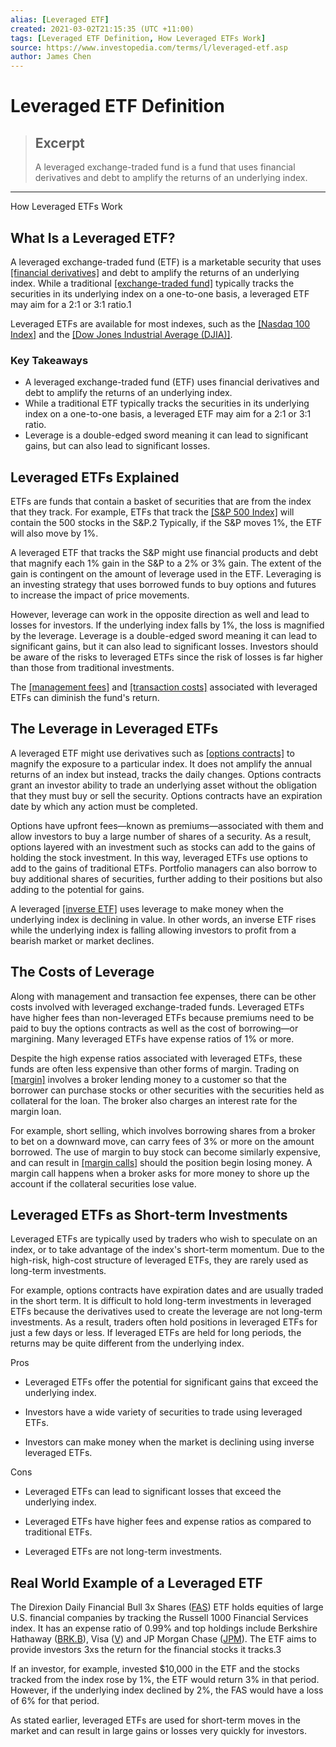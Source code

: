 ```yaml
---
alias: [Leveraged ETF]
created: 2021-03-02T21:15:35 (UTC +11:00)
tags: [Leveraged ETF Definition, How Leveraged ETFs Work]
source: https://www.investopedia.com/terms/l/leveraged-etf.asp
author: James Chen
---
```


# Leveraged ETF Definition

> ## Excerpt
> A leveraged exchange-traded fund is a fund that uses financial derivatives and debt to amplify the returns of an underlying index.

---

How Leveraged ETFs Work
## What Is a Leveraged ETF?

A leveraged exchange-traded fund (ETF) is a marketable security that uses [[financial derivatives]](https://www.investopedia.com/video/play/derivative/) and debt to amplify the returns of an underlying index. While a traditional [[exchange-traded fund]](https://www.investopedia.com/terms/e/etf.asp) typically tracks the securities in its underlying index on a one-to-one basis, a leveraged ETF may aim for a 2:1 or 3:1 ratio.1

Leveraged ETFs are available for most indexes, such as the [[Nasdaq 100 Index]](https://www.investopedia.com/terms/n/nasdaq100.asp) and the [[Dow Jones Industrial Average (DJIA)]](https://www.investopedia.com/terms/d/djia.asp).

### Key Takeaways

-   A leveraged exchange-traded fund (ETF) uses financial derivatives and debt to amplify the returns of an underlying index.
-   While a traditional ETF typically tracks the securities in its underlying index on a one-to-one basis, a leveraged ETF may aim for a 2:1 or 3:1 ratio.
-   Leverage is a double-edged sword meaning it can lead to significant gains, but can also lead to significant losses.

## Leveraged ETFs Explained

ETFs are funds that contain a basket of securities that are from the index that they track. For example, ETFs that track the [[S&P 500 Index]](https://www.investopedia.com/terms/s/sp500.asp) will contain the 500 stocks in the S&P.2 Typically, if the S&P moves 1%, the ETF will also move by 1%.

A leveraged ETF that tracks the S&P might use financial products and debt that magnify each 1% gain in the S&P to a 2% or 3% gain. The extent of the gain is contingent on the amount of leverage used in the ETF. Leveraging is an investing strategy that uses borrowed funds to buy options and futures to increase the impact of price movements.

However, leverage can work in the opposite direction as well and lead to losses for investors. If the underlying index falls by 1%, the loss is magnified by the leverage. Leverage is a double-edged sword meaning it can lead to significant gains, but it can also lead to significant losses. Investors should be aware of the risks to leveraged ETFs since the risk of losses is far higher than those from traditional investments.

The [[management fees]](https://www.investopedia.com/articles/active-trading/022315/how-brokerage-fees-work.asp) and [[transaction costs]](https://www.investopedia.com/terms/t/transactioncosts.asp) associated with leveraged ETFs can diminish the fund's return.

## The Leverage in Leveraged ETFs

A leveraged ETF might use derivatives such as [[options contracts]](https://www.investopedia.com/terms/c/calloption.asp) to magnify the exposure to a particular index. It does not amplify the annual returns of an index but instead, tracks the daily changes. Options contracts grant an investor ability to trade an underlying asset without the obligation that they must buy or sell the security. Options contracts have an expiration date by which any action must be completed.

Options have upfront fees—known as premiums—associated with them and allow investors to buy a large number of shares of a security. As a result, options layered with an investment such as stocks can add to the gains of holding the stock investment. In this way, leveraged ETFs use options to add to the gains of traditional ETFs. Portfolio managers can also borrow to buy additional shares of securities, further adding to their positions but also adding to the potential for gains.

A leveraged [[inverse ETF]](https://www.investopedia.com/terms/i/inverse-etf.asp) uses leverage to make money when the underlying index is declining in value. In other words, an inverse ETF rises while the underlying index is falling allowing investors to profit from a bearish market or market declines.

## The Costs of Leverage

Along with management and transaction fee expenses, there can be other costs involved with leveraged exchange-traded funds. Leveraged ETFs have higher fees than non-leveraged ETFs because premiums need to be paid to buy the options contracts as well as the cost of borrowing—or margining. Many leveraged ETFs have expense ratios of 1% or more.

Despite the high expense ratios associated with leveraged ETFs, these funds are often less expensive than other forms of margin. Trading on [[margin]](https://www.investopedia.com/terms/m/marginaccount.asp) involves a broker lending money to a customer so that the borrower can purchase stocks or other securities with the securities held as collateral for the loan. The broker also charges an interest rate for the margin loan.

For example, short selling, which involves borrowing shares from a broker to bet on a downward move, can carry fees of 3% or more on the amount borrowed. The use of margin to buy stock can become similarly expensive, and can result in [[margin calls]](https://www.investopedia.com/terms/m/margincall.asp) should the position begin losing money. A margin call happens when a broker asks for more money to shore up the account if the collateral securities lose value.

## Leveraged ETFs as Short-term Investments

Leveraged ETFs are typically used by traders who wish to speculate on an index, or to take advantage of the index's short-term momentum. Due to the high-risk, high-cost structure of leveraged ETFs, they are rarely used as long-term investments.

For example, options contracts have expiration dates and are usually traded in the short term. It is difficult to hold long-term investments in leveraged ETFs because the derivatives used to create the leverage are not long-term investments. As a result, traders often hold positions in leveraged ETFs for just a few days or less. If leveraged ETFs are held for long periods, the returns may be quite different from the underlying index.

Pros

-   Leveraged ETFs offer the potential for significant gains that exceed the underlying index.
    
-   Investors have a wide variety of securities to trade using leveraged ETFs.
    
-   Investors can make money when the market is declining using inverse leveraged ETFs.
    

Cons

-   Leveraged ETFs can lead to significant losses that exceed the underlying index.
    
-   Leveraged ETFs have higher fees and expense ratios as compared to traditional ETFs.
    
-   Leveraged ETFs are not long-term investments.
    

## Real World Example of a Leveraged ETF

The Direxion Daily Financial Bull 3x Shares ([FAS](https://www.investopedia.com/markets/quote?tvwidgetsymbol=fas)) ETF holds equities of large U.S. financial companies by tracking the Russell 1000 Financial Services index. It has an expense ratio of 0.99% and top holdings include Berkshire Hathaway ([BRK.B](https://www.investopedia.com/markets/quote?tvwidgetsymbol=brk.b)), Visa ([V](https://www.investopedia.com/markets/quote?tvwidgetsymbol=v)) and JP Morgan Chase ([JPM](https://www.investopedia.com/markets/quote?tvwidgetsymbol=jpm)). The ETF aims to provide investors 3xs the return for the financial stocks it tracks.3

If an investor, for example, invested $10,000 in the ETF and the stocks tracked from the index rose by 1%, the ETF would return 3% in that period. However, if the underlying index declined by 2%, the FAS would have a loss of 6% for that period.

As stated earlier, leveraged ETFs are used for short-term moves in the market and can result in large gains or losses very quickly for investors.
